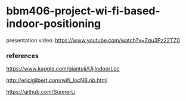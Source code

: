 # bbm406-project-wi-fi-based-indoor-positioning

presentation video: https://www.youtube.com/watch?v=Zqu3Pz22TZ0

### references

https://www.kaggle.com/giantuji/UjiIndoorLoc

http://ericjgilbert.com/wifi_locNB.nb.html

https://github.com/SunnerLi
